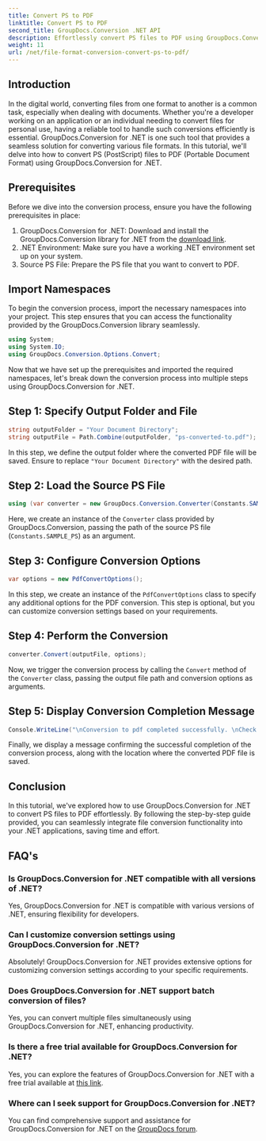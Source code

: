 ```yaml
---
title: Convert PS to PDF
linktitle: Convert PS to PDF
second_title: GroupDocs.Conversion .NET API
description: Effortlessly convert PS files to PDF using GroupDocs.Conversion for .NET. Seamlessly integrate file conversion functionality into your .NET applications.
weight: 11
url: /net/file-format-conversion-convert-ps-to-pdf/
---
```

## Introduction
In the digital world, converting files from one format to another is a common task, especially when dealing with documents. Whether you're a developer working on an application or an individual needing to convert files for personal use, having a reliable tool to handle such conversions efficiently is essential. GroupDocs.Conversion for .NET is one such tool that provides a seamless solution for converting various file formats. In this tutorial, we'll delve into how to convert PS (PostScript) files to PDF (Portable Document Format) using GroupDocs.Conversion for .NET.
## Prerequisites
Before we dive into the conversion process, ensure you have the following prerequisites in place:
1. GroupDocs.Conversion for .NET: Download and install the GroupDocs.Conversion library for .NET from the [download link](https://releases.groupdocs.com/conversion/net/).
2. .NET Environment: Make sure you have a working .NET environment set up on your system.
3. Source PS File: Prepare the PS file that you want to convert to PDF.

## Import Namespaces
To begin the conversion process, import the necessary namespaces into your project. This step ensures that you can access the functionality provided by the GroupDocs.Conversion library seamlessly.

```csharp
using System;
using System.IO;
using GroupDocs.Conversion.Options.Convert;
```

Now that we have set up the prerequisites and imported the required namespaces, let's break down the conversion process into multiple steps using GroupDocs.Conversion for .NET.
## Step 1: Specify Output Folder and File
```csharp
string outputFolder = "Your Document Directory";
string outputFile = Path.Combine(outputFolder, "ps-converted-to.pdf");
```
In this step, we define the output folder where the converted PDF file will be saved. Ensure to replace `"Your Document Directory"` with the desired path.
## Step 2: Load the Source PS File
```csharp
using (var converter = new GroupDocs.Conversion.Converter(Constants.SAMPLE_PS))
```
Here, we create an instance of the `Converter` class provided by GroupDocs.Conversion, passing the path of the source PS file (`Constants.SAMPLE_PS`) as an argument.
## Step 3: Configure Conversion Options
```csharp
var options = new PdfConvertOptions();
```
In this step, we create an instance of the `PdfConvertOptions` class to specify any additional options for the PDF conversion. This step is optional, but you can customize conversion settings based on your requirements.
## Step 4: Perform the Conversion
```csharp
converter.Convert(outputFile, options);
```
Now, we trigger the conversion process by calling the `Convert` method of the `Converter` class, passing the output file path and conversion options as arguments.
## Step 5: Display Conversion Completion Message
```csharp
Console.WriteLine("\nConversion to pdf completed successfully. \nCheck output in {0}", outputFolder);
```
Finally, we display a message confirming the successful completion of the conversion process, along with the location where the converted PDF file is saved.

## Conclusion
In this tutorial, we've explored how to use GroupDocs.Conversion for .NET to convert PS files to PDF effortlessly. By following the step-by-step guide provided, you can seamlessly integrate file conversion functionality into your .NET applications, saving time and effort.
## FAQ's
### Is GroupDocs.Conversion for .NET compatible with all versions of .NET?
Yes, GroupDocs.Conversion for .NET is compatible with various versions of .NET, ensuring flexibility for developers.
### Can I customize conversion settings using GroupDocs.Conversion for .NET?
Absolutely! GroupDocs.Conversion for .NET provides extensive options for customizing conversion settings according to your specific requirements.
### Does GroupDocs.Conversion for .NET support batch conversion of files?
Yes, you can convert multiple files simultaneously using GroupDocs.Conversion for .NET, enhancing productivity.
### Is there a free trial available for GroupDocs.Conversion for .NET?
Yes, you can explore the features of GroupDocs.Conversion for .NET with a free trial available at [this link](https://releases.groupdocs.com/).
### Where can I seek support for GroupDocs.Conversion for .NET?
You can find comprehensive support and assistance for GroupDocs.Conversion for .NET on the [GroupDocs forum](https://forum.groupdocs.com/c/conversion/11).
